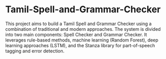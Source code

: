 # Tamil-Spell-and-Grammar-Checker

This project aims to build a Tamil Spell and Grammar Checker using a combination of traditional and modern approaches. The system is divided into two main components: Spell Checker and Grammar Checker. It leverages rule-based methods, machine learning (Random Forest), deep learning approaches (LSTM), and the Stanza library for part-of-speech tagging and error detection.
